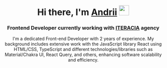 <h1 align="center">Hi there, I'm <a href="https://www.linkedin.com/in/andrii-kosaniak-a633a21b5/" target="_blank">Andrii</a> 
<img src="https://github.com/blackcater/blackcater/raw/main/images/Hi.gif" height="32"/></h1>
<h3 align="center">Frontend Developer currently working with <a href="https://www.upwork.com/agencies/iteracia/" target="_blank">ITERACIA</a> agency</h3>
<p align="center"> I'm a dedicated Front-end Developer with 2 years of experience. My background includes extensive work with the JavaScript library React using HTML/CSS, TypeScript and different technologies/libraries such as Material/Chakra UI, React Query, and others, enhancing software scalability and efficiency.</p>
